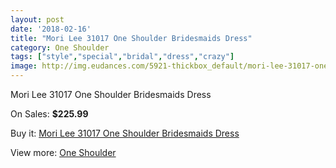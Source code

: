 ```yaml
---
layout: post
date: '2018-02-16'
title: "Mori Lee 31017 One Shoulder Bridesmaids Dress"
category: One Shoulder
tags: ["style","special","bridal","dress","crazy"]
image: http://img.eudances.com/5921-thickbox_default/mori-lee-31017-one-shoulder-bridesmaids-dress.jpg
---
```

Mori Lee 31017 One Shoulder Bridesmaids Dress

On Sales: **$225.99**
<a href="https://www.eudances.com/en/one-shoulder/2092-mori-lee-31017-one-shoulder-bridesmaids-dress.html"><amp-img layout="responsive" width="600" height="600" src="//img.eudances.com/5921-thickbox_default/mori-lee-31017-one-shoulder-bridesmaids-dress.jpg" alt="Mori Lee 31017 One Shoulder Bridesmaids Dress 0" /></a>
<a href="https://www.eudances.com/en/one-shoulder/2092-mori-lee-31017-one-shoulder-bridesmaids-dress.html"><amp-img layout="responsive" width="600" height="600" src="//img.eudances.com/5923-thickbox_default/mori-lee-31017-one-shoulder-bridesmaids-dress.jpg" alt="Mori Lee 31017 One Shoulder Bridesmaids Dress 1" /></a>
<a href="https://www.eudances.com/en/one-shoulder/2092-mori-lee-31017-one-shoulder-bridesmaids-dress.html"><amp-img layout="responsive" width="600" height="600" src="//img.eudances.com/5922-thickbox_default/mori-lee-31017-one-shoulder-bridesmaids-dress.jpg" alt="Mori Lee 31017 One Shoulder Bridesmaids Dress 2" /></a>

Buy it: [Mori Lee 31017 One Shoulder Bridesmaids Dress](https://www.eudances.com/en/one-shoulder/2092-mori-lee-31017-one-shoulder-bridesmaids-dress.html "Mori Lee 31017 One Shoulder Bridesmaids Dress")

View more: [One Shoulder](https://www.eudances.com/en/23-one-shoulder "One Shoulder")